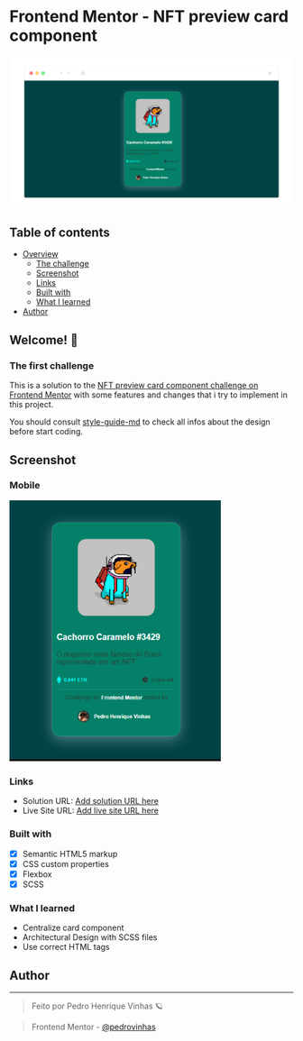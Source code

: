 # Frontend Mentor - NFT preview card component

<div >
<img  src="./images/window-desktop.png" alt="Exemplo da aplicação" width="990px">
</div>

## Table of contents

- [Overview](#overview)
  - [The challenge](#the-challenge)
  - [Screenshot](#screenshot)
  - [Links](#links)
  - [Built with](#built-with)
  - [What I learned](#what-i-learned)
- [Author](#author)

## Welcome! 👋

### The first challenge 

This is a solution to the [NFT preview card component challenge on Frontend Mentor](https://www.frontendmentor.io/challenges/nft-preview-card-component-SbdUL_w0U) with some features and changes that i try to implement in this project. 

You should consult [style-guide-md](https://github.com/Pedrovinhas/front-end-mentor/blob/master/newbie/NFT-Card-Component/style-guide.md) to check all infos about the design before start coding.
## Screenshot
### Mobile
<div>
<img  src="./images/design-mobile.png" alt="Exemplo da aplicação" width="375px">
</div>

### Links

- Solution URL: [Add solution URL here](https://your-solution-url.com)
- Live Site URL: [Add live site URL here](https://your-live-site-url.com)

### Built with

- [x]  Semantic HTML5 markup
- [x]  CSS custom properties
- [x]  Flexbox
- [x]  SCSS
### What I learned
- Centralize card component
- Architectural Design with SCSS files
- Use correct HTML tags

## Author
---
> Feito por Pedro Henrique Vinhas 🪐

> Frontend Mentor - [@pedrovinhas](https://www.frontendmentor.io/profile/pedrovinhas)


